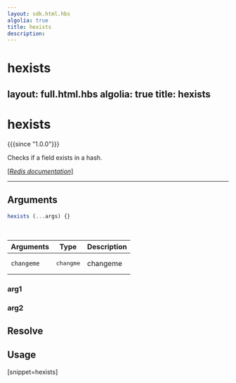 ```yaml
---
layout: sdk.html.hbs
algolia: true
title: hexists
description:
---
```


# hexists
layout: full.html.hbs
algolia: true
title: hexists
---

# hexists

{{{since "1.0.0"}}}

Checks if a field exists in a hash.

[[_Redis documentation_]](https://redis.io/commands/hexists)

---

## Arguments

```js
hexists (...args) {}

```

<br/>

| Arguments    | Type    | Description |
|--------------|---------|-------------|
| ``changeme`` | <pre>changme</pre> | changeme    |

### arg1

### arg2

## Resolve

## Usage

[snippet=hexists]
